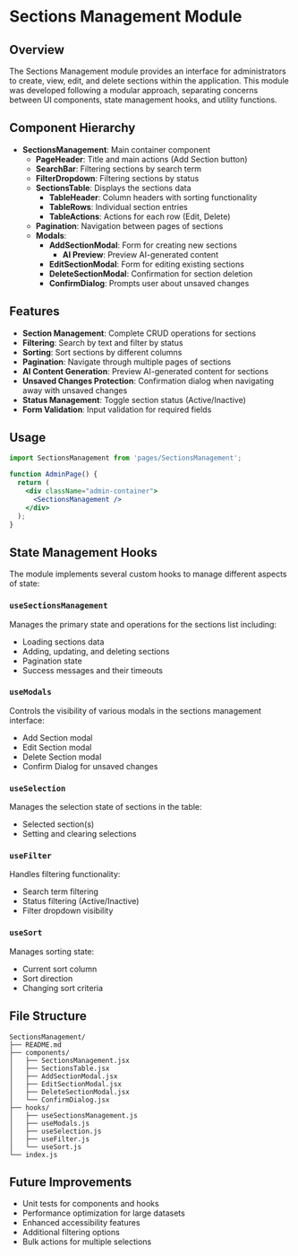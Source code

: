 # Sections Management Module

## Overview
The Sections Management module provides an interface for administrators to create, view, edit, and delete sections within the application. This module was developed following a modular approach, separating concerns between UI components, state management hooks, and utility functions.

## Component Hierarchy
- **SectionsManagement**: Main container component
  - **PageHeader**: Title and main actions (Add Section button)
  - **SearchBar**: Filtering sections by search term
  - **FilterDropdown**: Filtering sections by status
  - **SectionsTable**: Displays the sections data
    - **TableHeader**: Column headers with sorting functionality
    - **TableRows**: Individual section entries
    - **TableActions**: Actions for each row (Edit, Delete)
  - **Pagination**: Navigation between pages of sections
  - **Modals**:
    - **AddSectionModal**: Form for creating new sections
      - **AI Preview**: Preview AI-generated content
    - **EditSectionModal**: Form for editing existing sections
    - **DeleteSectionModal**: Confirmation for section deletion
    - **ConfirmDialog**: Prompts user about unsaved changes

## Features
- **Section Management**: Complete CRUD operations for sections
- **Filtering**: Search by text and filter by status
- **Sorting**: Sort sections by different columns
- **Pagination**: Navigate through multiple pages of sections
- **AI Content Generation**: Preview AI-generated content for sections
- **Unsaved Changes Protection**: Confirmation dialog when navigating away with unsaved changes
- **Status Management**: Toggle section status (Active/Inactive)
- **Form Validation**: Input validation for required fields

## Usage
```jsx
import SectionsManagement from 'pages/SectionsManagement';

function AdminPage() {
  return (
    <div className="admin-container">
      <SectionsManagement />
    </div>
  );
}
```

## State Management Hooks
The module implements several custom hooks to manage different aspects of state:

### `useSectionsManagement`
Manages the primary state and operations for the sections list including:
- Loading sections data
- Adding, updating, and deleting sections
- Pagination state
- Success messages and their timeouts

### `useModals`
Controls the visibility of various modals in the sections management interface:
- Add Section modal
- Edit Section modal
- Delete Section modal
- Confirm Dialog for unsaved changes

### `useSelection`
Manages the selection state of sections in the table:
- Selected section(s)
- Setting and clearing selections

### `useFilter`
Handles filtering functionality:
- Search term filtering
- Status filtering (Active/Inactive)
- Filter dropdown visibility

### `useSort`
Manages sorting state:
- Current sort column
- Sort direction
- Changing sort criteria

## File Structure
```
SectionsManagement/
├── README.md
├── components/
│   ├── SectionsManagement.jsx
│   ├── SectionsTable.jsx
│   ├── AddSectionModal.jsx
│   ├── EditSectionModal.jsx
│   ├── DeleteSectionModal.jsx
│   └── ConfirmDialog.jsx
├── hooks/
│   ├── useSectionsManagement.js
│   ├── useModals.js
│   ├── useSelection.js
│   ├── useFilter.js
│   └── useSort.js
└── index.js
```

## Future Improvements
- Unit tests for components and hooks
- Performance optimization for large datasets
- Enhanced accessibility features
- Additional filtering options
- Bulk actions for multiple selections
